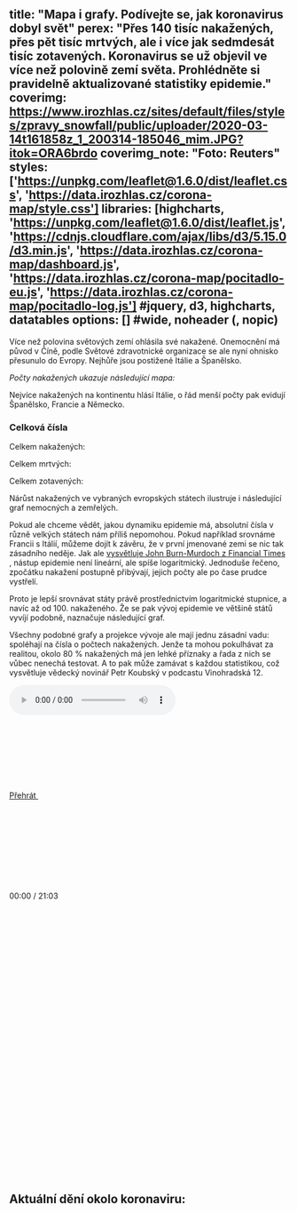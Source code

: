 title: "Mapa i grafy. Podívejte se, jak koronavirus dobyl svět"
perex: "Přes 140 tisíc nakažených, přes pět tisíc mrtvých, ale i více jak sedmdesát tisíc zotavených. Koronavirus se už objevil ve více než polovině zemí světa. Prohlédněte si pravidelně aktualizované statistiky epidemie."
coverimg: https://www.irozhlas.cz/sites/default/files/styles/zpravy_snowfall/public/uploader/2020-03-14t161858z_1_200314-185046_mim.JPG?itok=ORA6brdo
coverimg_note: "Foto: Reuters"
styles: ['https://unpkg.com/leaflet@1.6.0/dist/leaflet.css', 'https://data.irozhlas.cz/corona-map/style.css']
libraries: [highcharts, 'https://unpkg.com/leaflet@1.6.0/dist/leaflet.js', 'https://cdnjs.cloudflare.com/ajax/libs/d3/5.15.0/d3.min.js', 'https://data.irozhlas.cz/corona-map/dashboard.js', 'https://data.irozhlas.cz/corona-map/pocitadlo-eu.js', 'https://data.irozhlas.cz/corona-map/pocitadlo-log.js'] #jquery, d3, highcharts, datatables
options: [] #wide, noheader (, nopic)
---
Více než polovina světových zemí ohlásila své nakažené. Onemocnění má původ v Číně, podle Světové zdravotnické organizace se ale nyní ohnisko přesunulo do Evropy. Nejhůře jsou postižené Itálie a Španělsko.

_Počty nakažených ukazuje následující mapa:_

<wide>
<div id="corona_map"></div>
<script src="https://data.irozhlas.cz/corona-map/script.js"></script>
</wide>

Nejvíce nakažených na kontinentu hlásí Itálie, o řád menší počty pak evidují Španělsko, Francie a Německo.

<wide>
<div id="corona_dboard">
    <div id="corona_dboard_overview">
        <h3>Celková čísla</h3>
        <p>Celkem nakažených: <span id="corona_sum_conf"></span></p>
        <p>Celkem mrtvých: <span id="corona_sum_deaths"></span></p>
        <p>Celkem zotavených: <span id="corona_sum_recov"></span></p>
        <p><span id="corona_stats_updated"></span></p>
    </div>
    <div id="corona_dboard_eu"></div>
    <div id="corona_dboard_world"></div>
</div>
</wide>

Nárůst nakažených ve vybraných evropských státech ilustruje i následující graf nemocných a zemřelých.

<wide>

<div id="corona_eu"></div>
</wide>

Pokud ale chceme vědět, jakou dynamiku epidemie má, absolutní čísla v různě velkých státech nám příliš nepomohou. Pokud například srovnáme Francii s Itálií, můžeme dojít k závěru, že v první jmenované zemi se nic tak zásadního neděje.
Jak ale [vysvětluje John Burn-Murdoch z Financial Times]( https://twitter.com/jburnmurdoch/status/1237748598051409921) , nástup epidemie není lineární, ale spíše logaritmický. Jednoduše řečeno, zpočátku nakažení postupně přibývají, jejich počty ale po čase prudce vystřelí.

Proto je lepší srovnávat státy právě prostřednictvím logaritmické stupnice, a navíc až od 100. nakaženého. Že se pak vývoj epidemie ve většině států vyvíjí podobně, naznačuje následující graf.

<wide>
<div id="corona_log"></div>
</wide>

Všechny podobné grafy a projekce vývoje ale mají jednu zásadní vadu: spoléhají na čísla o počtech nakažených. Jenže ta mohou pokulhávat za realitou, okolo 80 % nakažených má jen lehké příznaky a řada z nich se vůbec nenechá testovat. A to pak může zamávat s každou statistikou, což vysvětluje vědecký novinář Petr Koubský v podcastu Vinohradská 12.

<div class="b-podcast__player">			
      <div class="b-audio-player b-audio-player--podcast js-audio" data-audio-name="irozhlas | iROZHLAS podcast | Zprávy z domova | Petr Koubský: Problém je hlavně v testování. Co nám napovídají dostupná data o koronaviru? || 2020-03-13 | iROZHLAS | 9224909">				
        <div class="js-out">					
          <audio controls="">						
            <source src="https://www.irozhlas.cz/sites/default/files/audios/ffb9f69cd3f29653f3ea621eb36e046d.mp3" type="audio/mpeg">Váš prohlížeč nepodporuje přehrávání audia. 					
          </audio>				
        </div>				
        <div class="b-audio-player__controls">					
          <a href="#" class="b-audio-player__play play-btn">Přehrát 						
            <span class="icon-svg icon-svg--play ">	
              <svg class="icon-svg__svg" xmlns:xlink="http://www.w3.org/1999/xlink">		
                <use xlink:href="https://www.irozhlas.cz/sites/all/themes/custom/irozhlas/img/bg/icons-svg.svg#icon-play" x="0" y="0" width="100%" height="100%">
                </use>	
              </svg>
            </span>						
            <span class="icon-svg icon-svg--pause ">	
              <svg class="icon-svg__svg" xmlns:xlink="http://www.w3.org/1999/xlink">		
                <use xlink:href="https://www.irozhlas.cz/sites/all/themes/custom/irozhlas/img/bg/icons-svg.svg#icon-pause" x="0" y="0" width="100%" height="100%">
                </use>	
              </svg>
            </span>
          </a>					
          <p class="b-audio-player__time">00:00 / 21:03</p>					
          <p class="b-audio-player__sound">						
            <span class="b-audio-player__mute">							
              <span class="icon-svg icon-svg--speaker ">	
                <svg class="icon-svg__svg" xmlns:xlink="http://www.w3.org/1999/xlink">		
                  <use xlink:href="https://www.irozhlas.cz/sites/all/themes/custom/irozhlas/img/bg/icons-svg.svg#icon-speaker" x="0" y="0" width="100%" height="100%">
                  </use>	
                </svg>
              </span>						
            </span>						
            <span class="b-audio-player__sound-bar">							
              <span class="icon-svg icon-svg--audio-player-dots ">	
                <svg class="icon-svg__svg" xmlns:xlink="http://www.w3.org/1999/xlink">		
                  <use xlink:href="https://www.irozhlas.cz/sites/all/themes/custom/irozhlas/img/bg/icons-svg.svg#icon-audio-player-dots" x="0" y="0" width="100%" height="100%">
                  </use>	
                </svg>
              </span>							
              <span class="b-audio-player__sound-progress" style="width: 100%;">								
                <span class="icon-svg icon-svg--audio-player-dots ">	
                  <svg class="icon-svg__svg" xmlns:xlink="http://www.w3.org/1999/xlink">		
                    <use xlink:href="https://www.irozhlas.cz/sites/all/themes/custom/irozhlas/img/bg/icons-svg.svg#icon-audio-player-dots" x="0" y="0" width="100%" height="100%">
                    </use>	
                  </svg>
                </span>							
              </span>						
            </span>					
          </p>					
          <div class="b-audio-player__bar">						
            <div class="b-audio-player__progress"></div>					
          </div>				
        </div>	
      </div>		
    </div>
	<br>


## Aktuální dění okolo koronaviru:

<!--[[ZPRAVY_LIVEREPORT_06646166]]-->

<!-- wa data-asset-id="5e6d181e69ba92.06646166" data-asset-type="livereport" -->
